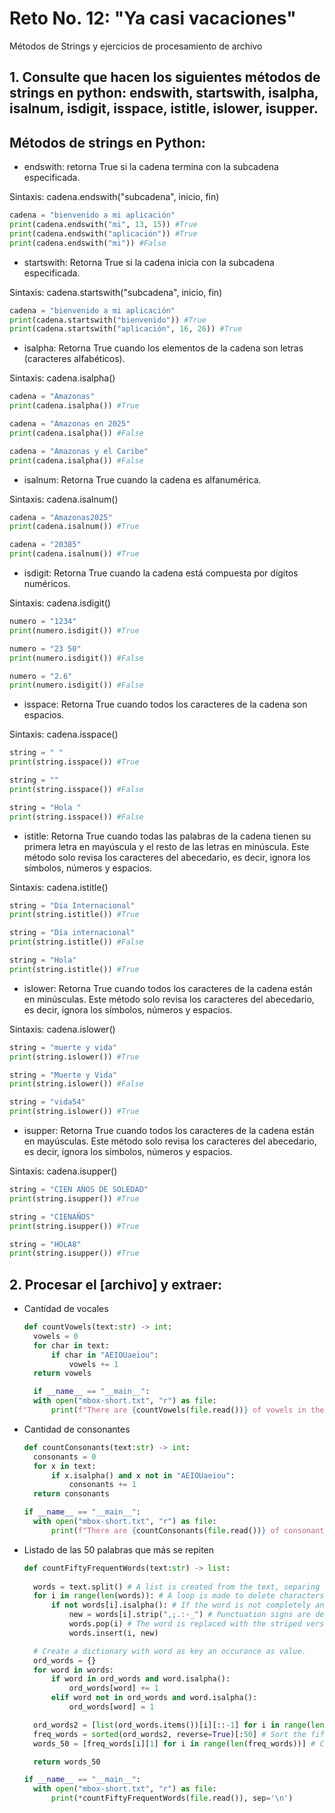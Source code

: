 # Reto No. 12: "Ya casi vacaciones"
Métodos de Strings y ejercicios de procesamiento de archivo

## 1. Consulte que hacen los siguientes métodos de strings en python: endswith, startswith, isalpha, isalnum, isdigit, isspace, istitle, islower, isupper.

## Métodos de strings en Python:

- endswith: retorna True si la cadena termina con la subcadena especificada.

Sintaxis: cadena.endswith("subcadena", inicio, fin)

```python
cadena = "bienvenido a mi aplicación" 
print(cadena.endswith("mi", 13, 15)) #True
print(cadena.endswith("aplicación")) #True
print(cadena.endswith("mi")) #False
```

- startswith: Retorna True si la cadena inicia con la subcadena especificada. 

Sintaxis: cadena.startswith("subcadena", inicio, fin)
```python
cadena = "bienvenido a mi aplicación"
print(cadena.startswith("bienvenido")) #True
print(cadena.startswith("aplicación", 16, 26)) #True
```
- isalpha: Retorna True cuando los elementos de la cadena son letras (caracteres alfabéticos).

Sintaxis: cadena.isalpha()
```python
cadena = "Amazonas" 
print(cadena.isalpha()) #True

cadena = "Amazonas en 2025" 
print(cadena.isalpha()) #False

cadena = "Amazonas y el Caribe" 
print(cadena.isalpha()) #False
```
- isalnum: Retorna True cuando la cadena es alfanumérica.

Sintaxis: cadena.isalnum()
```python
cadena = "Amazonas2025" 
print(cadena.isalnum()) #True

cadena = "20385"
print(cadena.isalnum()) #True
```
- isdigit: Retorna True cuando la cadena está compuesta por dígitos numéricos.

Sintaxis: cadena.isdigit()
```python
numero = "1234"
print(numero.isdigit()) #True

numero = "23 50"
print(numero.isdigit()) #False

numero = "2.6"
print(numero.isdigit()) #False
```
- isspace: Retorna True cuando todos los caracteres de la cadena son espacios.

Sintaxis: cadena.isspace()
```python
string = " "
print(string.isspace()) #True

string = ""
print(string.isspace()) #False

string = "Hola "
print(string.isspace()) #False
```
- istitle: Retorna True cuando todas las palabras de la cadena tienen su primera letra en mayúscula y el resto de las letras en minúscula. Este método solo revisa los caracteres del abecedario, es decir, ignora los símbolos, números y espacios.

Sintaxis: cadena.istitle()
```python
string = "Día Internacional"
print(string.istitle()) #True

string = "Día internacional"
print(string.istitle()) #False

string = "Hola"
print(string.istitle()) #True
```
- islower: Retorna True cuando todos los caracteres de la cadena están en minúsculas. Este método solo revisa los caracteres del abecedario, es decir, ignora los símbolos, números y espacios.

Sintaxis: cadena.islower()
```python
string = "muerte y vida"
print(string.islower()) #True

string = "Muerte y Vida"
print(string.islower()) #False

string = "vida54"
print(string.islower()) #True
```

- isupper: Retorna True cuando todos los caracteres de la cadena están en mayúsculas. Este método solo revisa los caracteres del abecedario, es decir, ignora los símbolos, números y espacios.
  
Sintaxis: cadena.isupper()
```python
string = "CIEN AÑOS DE SOLEDAD"
print(string.isupper()) #True

string = "CIENAÑOS"
print(string.isupper()) #True

string = "HOLA8"
print(string.isupper()) #True
```


## 2. Procesar el [archivo] y extraer:

- Cantidad de vocales

  ```python
  def countVowels(text:str) -> int:
    vowels = 0
    for char in text:
        if char in "AEIOUaeiou":
            vowels += 1
    return vowels

    if __name__ == "__main__":
    with open("mbox-short.txt", "r") as file:
        print(f"There are {countVowels(file.read())} of vowels in the file.")
  ```

- Cantidad de consonantes

  ```python
  def countConsonants(text:str) -> int:
    consonants = 0
    for x in text:
        if x.isalpha() and x not in "AEIOUaeiou":
            consonants += 1
    return consonants

  if __name__ == "__main__":
    with open("mbox-short.txt", "r") as file:
        print(f"There are {countConsonants(file.read())} of consonants in the file.")
  ```
- Listado de las 50 palabras que más se repiten

  ```python
  def countFiftyFrequentWords(text:str) -> list:
    
    words = text.split() # A list is created from the text, separing the words by whitespace or newline.
    for i in range(len(words)): # A loop is made to delete characters that are not part of the actual word.
        if not words[i].isalpha(): # If the word is not completely an alphabetic character then:
            new = words[i].strip(",;.:-_") # Punctuation signs are deleted.
            words.pop(i) # The word is replaced with the striped version.
            words.insert(i, new)

    # Create a dictionary with word as key an occurance as value.
    ord_words = {}
    for word in words:
        if word in ord_words and word.isalpha():
            ord_words[word] += 1
        elif word not in ord_words and word.isalpha():
            ord_words[word] = 1
  
    ord_words2 = [list(ord_words.items())[i][::-1] for i in range(len(ord_words))] # Reverse the set created by .items() so then it can be sorted by value.
    freq_words = sorted(ord_words2, reverse=True)[:50] # Sort the fifty most frequent words.
    words_50 = [freq_words[i][1] for i in range(len(freq_words))] # Creates a list with only the words.

    return words_50

  if __name__ == "__main__":
    with open("mbox-short.txt", "r") as file:
        print(*countFiftyFrequentWords(file.read()), sep='\n')
  ```
